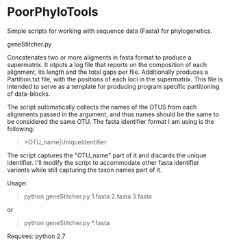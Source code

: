 # PoorPhyloTools
Simple scripts for working with sequence data (Fasta) for phylogenetics.

geneStitcher.py		

Concatenates two or more aligments in fasta format to produce a supermatrix. It otputs a log file that reports on the composition of each alignment, its length and the total gaps per file. Additionally produces a Partition.txt file, with the positions of each loci in the supermatrix. This file is intended to serve as a template for producing program specific partitioning of data-blocks.

The script automatically collects the names of the OTUS from each alignments passed in the argument, and thus names should be the same to be considered the same OTU. The fasta identifier format I am using is the following:

>\>OTU_name|UniqueIdentifier

The script captures the "OTU_name" part of it and discards the unique identifier. I'll modify the script to accommodate other fasta identifier variants while still capturing the taxon names part of it.

Usage:

>python geneStitcher.py 1.fasta 2.fasta 3.fasta

or

>python geneStitcher.py *.fasta

Requires:
python 2.7
